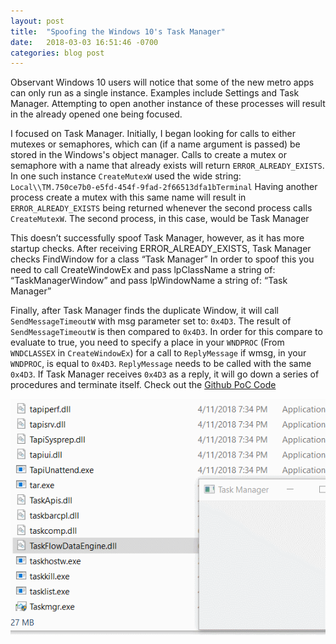 ```yaml
---
layout: post
title:  "Spoofing the Windows 10's Task Manager"
date:   2018-03-03 16:51:46 -0700
categories: blog post
---
```


Observant Windows 10 users will notice that some of the new metro apps can only run as a single instance. Examples include Settings and Task Manager. Attempting to open another instance of these processes will result in the already opened one being focused.

I focused on Task Manager. Initially, I began looking for calls to either mutexes or semaphores, which can (if a name argument is passed) be stored in the Windows's object manager. Calls to create a mutex or semaphore with a name that already exists will return `ERROR_ALREADY_EXISTS`. In one such instance `CreateMutexW` used the wide string: `Local\\TM.750ce7b0-e5fd-454f-9fad-2f66513dfa1bTerminal` Having another process create a mutex with this same name will result in `ERROR_ALREADY_EXISTS` being returned whenever the second process calls `CreateMutexW`. The second process, in this case, would be Task Manager

This doesn’t successfully spoof Task Manager, however, as it has more startup checks. After receiving ERROR_ALREADY_EXISTS, Task Manager checks FindWindow for a class “Task Manager” In order to spoof this you need to call CreateWindowEx and pass lpClassName a string of: “TaskManagerWindow” and pass lpWindowName a string of: “Task Manager”

Finally, after Task Manager finds the duplicate Window, it will call `SendMessageTimeoutW` with msg parameter set to: `0x4D3`. The result of `SendMessageTimeoutW` is then compared to `0x4D3`.
In order for this compare to evaluate to true, you need to specify a place in your `WNDPROC` (From `WNDCLASSEX` in `CreateWindowEx`) for a call to `ReplyMessage` if wmsg, in your `WNDPROC`, is equal to `0x4D3`. `ReplyMessage` needs to be called with the same `0x4D3`. If Task Manager receives `0x4D3` as a reply, it will go down a series of procedures and terminate itself. Check out the [Github PoC Code][poc-link] 

![GIF1](/assets/img/P1-Image1.gif)

[poc-link]: https://github.com/DownWithUp/Spoof-Task-Manager

